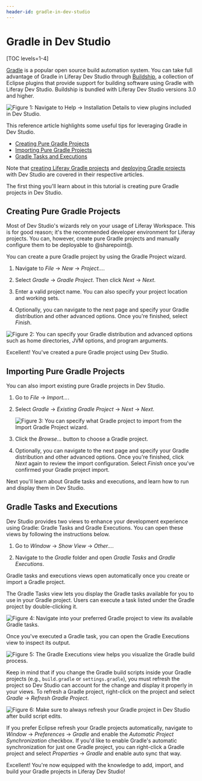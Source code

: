 ```yaml
---
header-id: gradle-in-dev-studio
---
```


# Gradle in Dev Studio

[TOC levels=1-4]

[Gradle](http://gradle.org/) is a popular open source build automation system.
You can take full advantage of Gradle in Liferay Dev Studio through
[Buildship](https://projects.eclipse.org/releases/photon), a collection
of Eclipse plugins that provide support for building software using Gradle
with Liferay Dev Studio. Buildship is bundled with Liferay Dev Studio versions
3.0 and higher.

![Figure 1: Navigate to *Help* &rarr; *Installation Details* to view plugins included in Dev Studio.](../../../images/buildship-in-liferayide.png)

This reference article highlights some useful tips for leveraging Gradle in Dev
Studio.

- [Creating Pure Gradle Projects](#creating-pure-gradle-projects)
- [Importing Pure Gradle Projects](#importing-pure-gradle-projects)
- [Gradle Tasks and Executions](#gradle-tasks-and-executions)

Note that
[creating Liferay Gradle projects](/docs/7-2/reference/-/knowledge_base/r/creating-a-project#liferay-dev-studio)
and
[deploying Gradle projects](/docs/7-2/reference/-/knowledge_base/r/deploying-a-project#liferay-dev-studio)
with Dev Studio are covered in their respective articles.

The first thing you'll learn about in this tutorial is creating pure Gradle
projects in Dev Studio.

## Creating Pure Gradle Projects

Most of Dev Studio's wizards rely on your usage of Liferay Workspace. This is
for good reason; it's the recommended developer environment for Liferay
projects. You can, however, create pure Gradle projects and manually configure
them to be deployable to @sharepoint@.

You can create a pure Gradle project by using the Gradle Project wizard.

1.  Navigate to *File* &rarr; *New* &rarr; *Project...*.

2.  Select *Gradle* &rarr; *Gradle Project*. Then click *Next* &rarr; *Next*.

3.  Enter a valid project name. You can also specify your project location and
    working sets.

4.  Optionally, you can navigate to the next page and specify your Gradle
    distribution and other advanced options. Once you're finished, select
    *Finish*.

![Figure 2: You can specify your Gradle distribution and advanced options such as home directories, JVM options, and program arguments.](../../../images/new-gradle-project.png)

Excellent! You've created a pure Gradle project using Dev Studio.

## Importing Pure Gradle Projects

You can also import existing pure Gradle projects in Dev Studio.

1.  Go to *File* &rarr; *Import...*.

2.  Select *Gradle* &rarr; *Existing Gradle Project* &rarr; *Next* &rarr;
    *Next*.

    ![Figure 3: You can specify what Gradle project to import from the *Import Gradle Project* wizard.](../../../images/import-gradle-project.png)

3.  Click the *Browse...* button to choose a Gradle project.

4.  Optionally, you can navigate to the next page and specify your Gradle
    distribution and other advanced options. Once you're finished, click *Next*
    again to review the import configuration. Select *Finish* once you've
    confirmed your Gradle project import.

Next you'll learn about Gradle tasks and executions, and learn how to run and
display them in Dev Studio.

## Gradle Tasks and Executions

Dev Studio provides two views to enhance your development experience using
Gradle: Gradle Tasks and Gradle Executions. You can open these views by
following the instructions below.

1. Go to *Window* &rarr; *Show View* &rarr; *Other...*.

2. Navigate to the *Gradle* folder and open *Gradle Tasks* and *Gradle
   Executions*.

Gradle tasks and executions views open automatically once you create or import a
Gradle project.

The Gradle Tasks view lets you display the Gradle tasks available for you to use
in your Gradle project. Users can execute a task listed under the Gradle project
by double-clicking it.

![Figure 4: Navigate into your preferred Gradle project to view its available Gradle tasks.](../../../images/gradle-tasks.png)

Once you've executed a Gradle task, you can open the Gradle Executions view to
inspect its output.

![Figure 5: The Gradle Executions view helps you visualize the Gradle build process.](../../../images/gradle-executions.png)

Keep in mind that if you change the Gradle build scripts inside your Gradle
projects (e.g., `build.gradle` or `settings.gradle`), you must refresh the
project so Dev Studio can account for the change and display it properly in
your views. To refresh a Gradle project, right-click on the project and select
*Gradle* &rarr; *Refresh Gradle Project*.

![Figure 6: Make sure to always refresh your Gradle project in Dev Studio after build script edits.](../../../images/refresh-gradle-project.png)

If you prefer Eclipse refresh your Gradle projects automatically, navigate to 
*Window* &rarr; *Preferences* &rarr; *Gradle* and enable the *Automatic Project
Synchronization* checkbox. If you'd like to enable Gradle's automatic
synchronization for just one Gradle project, you can right-click a Gradle
project and select *Properties* &rarr; *Gradle* and enable auto sync that way.

Excellent! You're now equipped with the knowledge to add, import, and build your
Gradle projects in Liferay Dev Studio!

